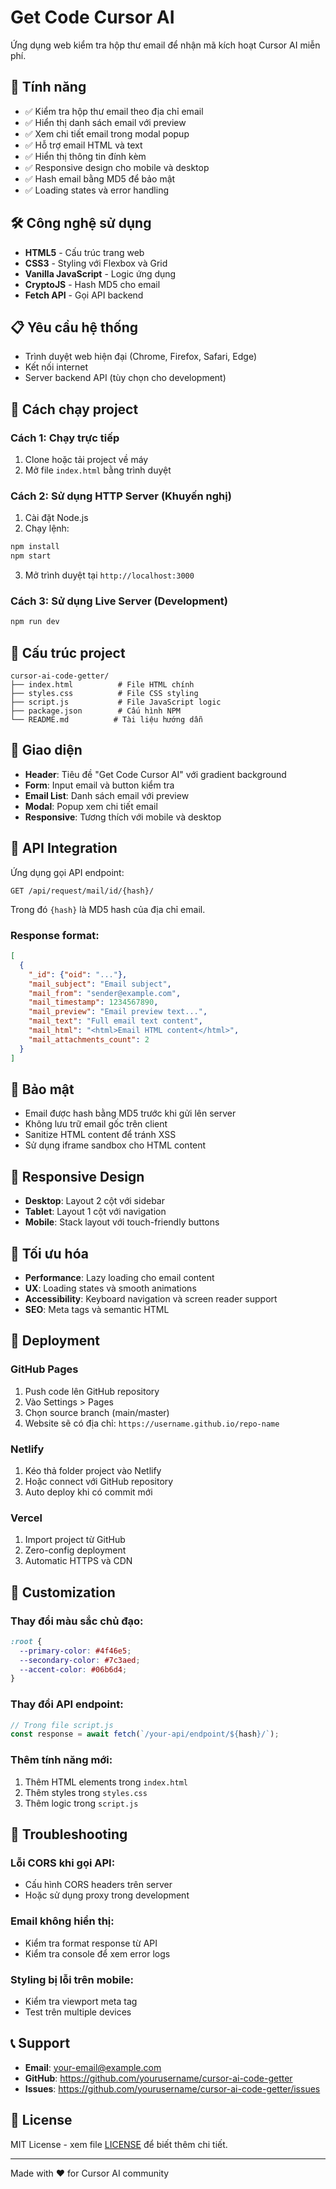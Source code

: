 # Get Code Cursor AI

Ứng dụng web kiểm tra hộp thư email để nhận mã kích hoạt Cursor AI miễn phí.

## 🚀 Tính năng

- ✅ Kiểm tra hộp thư email theo địa chỉ email
- ✅ Hiển thị danh sách email với preview
- ✅ Xem chi tiết email trong modal popup
- ✅ Hỗ trợ email HTML và text
- ✅ Hiển thị thông tin đính kèm
- ✅ Responsive design cho mobile và desktop
- ✅ Hash email bằng MD5 để bảo mật
- ✅ Loading states và error handling

## 🛠️ Công nghệ sử dụng

- **HTML5** - Cấu trúc trang web
- **CSS3** - Styling với Flexbox và Grid
- **Vanilla JavaScript** - Logic ứng dụng
- **CryptoJS** - Hash MD5 cho email
- **Fetch API** - Gọi API backend

## 📋 Yêu cầu hệ thống

- Trình duyệt web hiện đại (Chrome, Firefox, Safari, Edge)
- Kết nối internet
- Server backend API (tùy chọn cho development)

## 🚀 Cách chạy project

### Cách 1: Chạy trực tiếp
1. Clone hoặc tải project về máy
2. Mở file `index.html` bằng trình duyệt

### Cách 2: Sử dụng HTTP Server (Khuyến nghị)
1. Cài đặt Node.js
2. Chạy lệnh:
```bash
npm install
npm start
```
3. Mở trình duyệt tại `http://localhost:3000`

### Cách 3: Sử dụng Live Server (Development)
```bash
npm run dev
```

## 📁 Cấu trúc project

```
cursor-ai-code-getter/
├── index.html          # File HTML chính
├── styles.css          # File CSS styling
├── script.js           # File JavaScript logic
├── package.json        # Cấu hình NPM
└── README.md          # Tài liệu hướng dẫn
```

## 🎨 Giao diện

- **Header**: Tiêu đề "Get Code Cursor AI" với gradient background
- **Form**: Input email và button kiểm tra
- **Email List**: Danh sách email với preview
- **Modal**: Popup xem chi tiết email
- **Responsive**: Tương thích với mobile và desktop

## 🔧 API Integration

Ứng dụng gọi API endpoint:
```
GET /api/request/mail/id/{hash}/
```

Trong đó `{hash}` là MD5 hash của địa chỉ email.

### Response format:
```json
[
  {
    "_id": {"oid": "..."},
    "mail_subject": "Email subject",
    "mail_from": "sender@example.com",
    "mail_timestamp": 1234567890,
    "mail_preview": "Email preview text...",
    "mail_text": "Full email text content",
    "mail_html": "<html>Email HTML content</html>",
    "mail_attachments_count": 2
  }
]
```

## 🔐 Bảo mật

- Email được hash bằng MD5 trước khi gửi lên server
- Không lưu trữ email gốc trên client
- Sanitize HTML content để tránh XSS
- Sử dụng iframe sandbox cho HTML content

## 📱 Responsive Design

- **Desktop**: Layout 2 cột với sidebar
- **Tablet**: Layout 1 cột với navigation
- **Mobile**: Stack layout với touch-friendly buttons

## 🎯 Tối ưu hóa

- **Performance**: Lazy loading cho email content
- **UX**: Loading states và smooth animations
- **Accessibility**: Keyboard navigation và screen reader support
- **SEO**: Meta tags và semantic HTML

## 🚀 Deployment

### GitHub Pages
1. Push code lên GitHub repository
2. Vào Settings > Pages
3. Chọn source branch (main/master)
4. Website sẽ có địa chỉ: `https://username.github.io/repo-name`

### Netlify
1. Kéo thả folder project vào Netlify
2. Hoặc connect với GitHub repository
3. Auto deploy khi có commit mới

### Vercel
1. Import project từ GitHub
2. Zero-config deployment
3. Automatic HTTPS và CDN

## 🔧 Customization

### Thay đổi màu sắc chủ đạo:
```css
:root {
  --primary-color: #4f46e5;
  --secondary-color: #7c3aed;
  --accent-color: #06b6d4;
}
```

### Thay đổi API endpoint:
```javascript
// Trong file script.js
const response = await fetch(`/your-api/endpoint/${hash}/`);
```

### Thêm tính năng mới:
1. Thêm HTML elements trong `index.html`
2. Thêm styles trong `styles.css`
3. Thêm logic trong `script.js`

## 🐛 Troubleshooting

### Lỗi CORS khi gọi API:
- Cấu hình CORS headers trên server
- Hoặc sử dụng proxy trong development

### Email không hiển thị:
- Kiểm tra format response từ API
- Kiểm tra console để xem error logs

### Styling bị lỗi trên mobile:
- Kiểm tra viewport meta tag
- Test trên multiple devices

## 📞 Support

- **Email**: your-email@example.com
- **GitHub**: https://github.com/yourusername/cursor-ai-code-getter
- **Issues**: https://github.com/yourusername/cursor-ai-code-getter/issues

## 📄 License

MIT License - xem file [LICENSE](LICENSE) để biết thêm chi tiết.

---

Made with ❤️ for Cursor AI community
